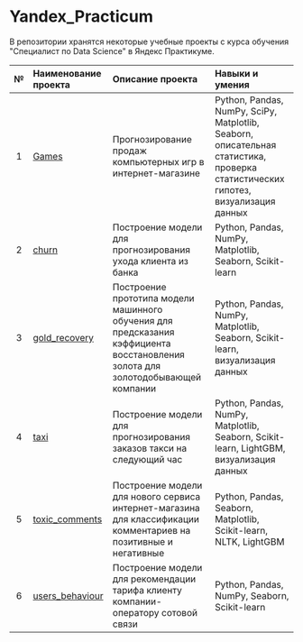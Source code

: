 # Yandex_Practicum
В репозитории хранятся некоторые учебные проекты с курса обучения "Специалист по Data Science" в Яндекс Практикуме.

| № | Наименование проекта | Описание проекта | Навыки и умения |
|:-:|:--------------------|:-----------------|:----------------|
| 1 | [Games](https://github.com/fortuna26/Yandex_Practicum/tree/main/Games)| Прогнозирование продаж компьютерных игр в интернет-магазине | Python, Pandas, NumPy, SciPy, Matplotlib, Seaborn, описательная статистика, проверка статистических гипотез, визуализация данных |
| 2 | [churn](https://github.com/fortuna26/Yandex_Practicum/tree/main/churn) | Построение модели для прогнозирования ухода клиента из банка | Python, Pandas, NumPy, Matplotlib, Seaborn, Scikit-learn |
| 3 | [gold_recovery](https://github.com/fortuna26/Yandex_Practicum/tree/main/gold_recovery) | Построение прототипа модели машинного обучения для предсказания кэффициента  восстановления золота для золотодобывающей компании | Python, Pandas, NumPy, Matplotlib, Seaborn, Scikit-learn, визуализация данных |
| 4 | [taxi](https://github.com/fortuna26/Yandex_Practicum/tree/main/taxi) | Построение модели для прогнозирования заказов такси на следующий час | Python, Pandas, NumPy, Matplotlib, Seaborn, Scikit-learn, LightGBM, визуализация данных |
| 5 | [toxic_comments](https://github.com/fortuna26/Yandex_Practicum/tree/main/toxic_comments) | Построение модели для нового сервиса интернет-магазина для классификации комментариев на позитивные и негативные | Python, Pandas, Seaborn, Matplotlib, Scikit-learn, NLTK, LightGBM |
| 6 | [users_behaviour](https://github.com/fortuna26/Yandex_Practicum/tree/main/users_behavior) | Построение модели для рекомендации тарифа клиенту компании-оператору сотовой связи | Python, Pandas, NumPy, Seaborn, Scikit-learn |
